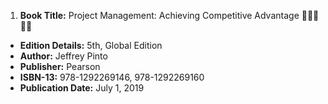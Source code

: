 1. **Book Title:** Project Management: Achieving Competitive Advantage 🚨🚨🚨🚨🚨
  - **Edition Details:** 5th, Global Edition
  - **Author:** Jeffrey Pinto
  - **Publisher:** Pearson
  - **ISBN-13:** 978-1292269146, 978-1292269160
  - **Publication Date:** July 1, 2019
